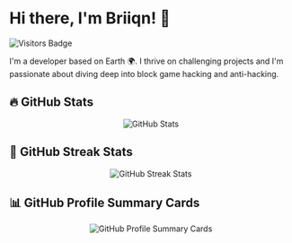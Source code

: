 # Hi there, I'm Briiqn! 👋

![Visitors Badge](https://komarev.com/ghpvc/?username=Briiqn&color=blue)

I'm a developer based on Earth 🌍. I thrive on challenging projects and I'm passionate about diving deep into block game hacking and anti-hacking.
## 🔥 GitHub Stats

<div align="center">
  <img src="https://github-readme-stats.vercel.app/api?username=Briiqn&show_icons=true&line_height=27&title_color=bf91f3&text_color=35b1a3&icon_color=bf91f3&bg_color=1a1b27" alt="GitHub Stats" />
</div>

## 🌟 GitHub Streak Stats

<div align="center">
  <img src="https://github-readme-streak-stats.herokuapp.com/?user=Briiqn&theme=tokyonight" alt="GitHub Streak Stats" />
</div>

## 📊 GitHub Profile Summary Cards

<div align="center">
  <img src="https://github-profile-summary-cards.vercel.app/api/cards/profile-details?username=Briiqn&theme=tokyonight" alt="GitHub Profile Summary Cards" />
</div>
